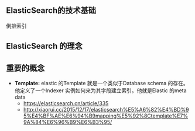 
## ElasticSearch的技术基础
倒排索引
## ElasticSearch 的理念
## 重要的概念

- **Template:** elastic 的Template 就是一个类似于Database schema 的存在。他定义了一个Indexer 实例如何来为其字段建立索引。他就是Elastic 的meta data
	- https://elasticsearch.cn/article/335
	- http://xiaorui.cc/2015/12/17/elasticsearch%E5%A6%82%E4%BD%95%E4%BF%AE%E6%94%B9mapping%E5%92%8Ctemplate%E7%9A%84%E6%96%B9%E6%B3%95/

<!--stackedit_data:
eyJoaXN0b3J5IjpbLTIxMjE5MjM4MzYsLTk5ODIzODA0NF19
-->